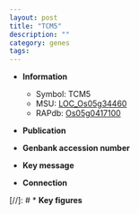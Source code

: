 ```yaml
---
layout: post
title: "TCM5"
description: ""
category: genes
tags: 
---
```


* **Information**  
    + Symbol: TCM5  
    + MSU: [LOC_Os05g34460](http://rice.uga.edu/cgi-bin/ORF_infopage.cgi?orf=LOC_Os05g34460)  
    + RAPdb: [Os05g0417100](http://rapdb.dna.affrc.go.jp/viewer/gbrowse_details/irgsp1?name=Os05g0417100)  

* **Publication**  

* **Genbank accession number**  

* **Key message**  

* **Connection**  

[//]: # * **Key figures**  


